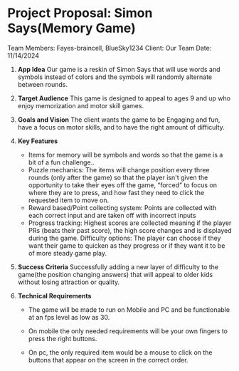 # Project Proposal: Simon Says(Memory Game)

Team Members: Fayes-braincell, BlueSky1234
Client: Our Team
Date: 11/14/2024



1. **App Idea**
    Our game is a reskin of Simon Says that will use words and symbols instead of colors and the symbols will randomly alternate between rounds.

2. **Target Audience**
    This game is designed to appeal to ages 9 and up who enjoy memorization and motor skill games.

3. **Goals and Vision**
    The client wants the game to be Engaging and fun, have a focus on motor skills, and to have the right amount of difficulty. 

4. **Key Features**
	-	Items for memory will be symbols and words so that the game is a bit of a fun challenge..
	-	Puzzle mechanics: The items will change position every three rounds (only after the game)  so that the player isn't given the opportunity to take their eyes off the game, “forced” to focus on where they are to press, and how fast they need to click the requested item to move on.
	-	Reward based/Point collecting system: Points are collected with each correct input and are taken off with incorrect inputs
	-	Progress tracking: Highest scores are collected meaning if the player PRs (beats their past score), the high score changes and is displayed during the game.
    Difficulty options: The player can choose if they want their game to quicken as they progress or if they want it to be of more steady game play.

5. **Success Criteria**
    Successfully adding a new layer of difficulty to the game(the position changing answers) that will appeal to older kids without losing attraction or quality. 

6. **Technical Requirements**

    - The game will be made to run on Mobile and PC and be functionable at an fps level as low as 30. 
    - On mobile the only needed requirements will be your own fingers to press the right buttons.

    - On pc, the only required item would be a mouse to click on the buttons that appear on the screen in the correct order.

